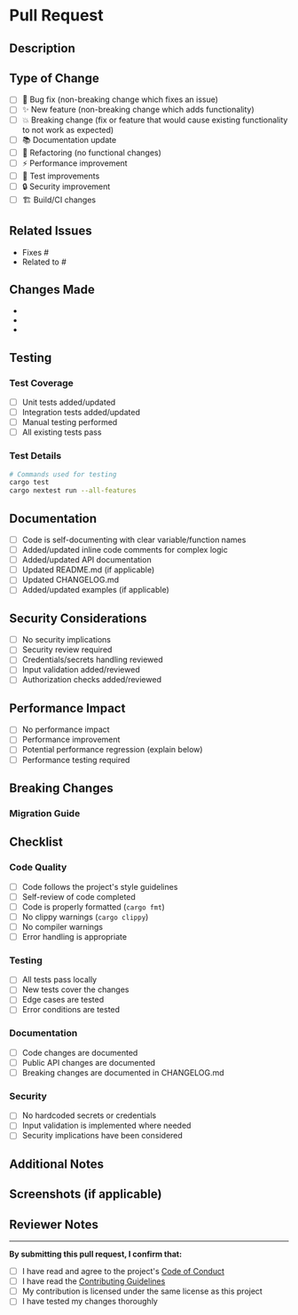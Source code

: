 # Pull Request

## Description

<!-- Provide a brief description of the changes in this PR -->

## Type of Change

<!-- Mark the relevant option with an "x" -->

- [ ] 🐛 Bug fix (non-breaking change which fixes an issue)
- [ ] ✨ New feature (non-breaking change which adds functionality)
- [ ] 💥 Breaking change (fix or feature that would cause existing functionality to not work as expected)
- [ ] 📚 Documentation update
- [ ] 🔧 Refactoring (no functional changes)
- [ ] ⚡ Performance improvement
- [ ] 🧪 Test improvements
- [ ] 🔒 Security improvement
- [ ] 🏗️ Build/CI changes

## Related Issues

<!-- Link to related issues using "Fixes #123" or "Closes #123" -->

- Fixes #
- Related to #

## Changes Made

<!-- Describe the changes made in this PR -->

- 
- 
- 

## Testing

<!-- Describe how you tested your changes -->

### Test Coverage

- [ ] Unit tests added/updated
- [ ] Integration tests added/updated
- [ ] Manual testing performed
- [ ] All existing tests pass

### Test Details

<!-- Provide details about testing performed -->

```bash
# Commands used for testing
cargo test
cargo nextest run --all-features
```

## Documentation

<!-- Check all that apply -->

- [ ] Code is self-documenting with clear variable/function names
- [ ] Added/updated inline code comments for complex logic
- [ ] Added/updated API documentation
- [ ] Updated README.md (if applicable)
- [ ] Updated CHANGELOG.md
- [ ] Added/updated examples (if applicable)

## Security Considerations

<!-- Describe any security implications of your changes -->

- [ ] No security implications
- [ ] Security review required
- [ ] Credentials/secrets handling reviewed
- [ ] Input validation added/reviewed
- [ ] Authorization checks added/reviewed

## Performance Impact

<!-- Describe any performance implications -->

- [ ] No performance impact
- [ ] Performance improvement
- [ ] Potential performance regression (explain below)
- [ ] Performance testing required

## Breaking Changes

<!-- If this is a breaking change, describe the impact and migration path -->

### Migration Guide

<!-- Provide instructions for users to migrate their code -->

## Checklist

<!-- Ensure all items are checked before requesting review -->

### Code Quality

- [ ] Code follows the project's style guidelines
- [ ] Self-review of code completed
- [ ] Code is properly formatted (`cargo fmt`)
- [ ] No clippy warnings (`cargo clippy`)
- [ ] No compiler warnings
- [ ] Error handling is appropriate

### Testing

- [ ] All tests pass locally
- [ ] New tests cover the changes
- [ ] Edge cases are tested
- [ ] Error conditions are tested

### Documentation

- [ ] Code changes are documented
- [ ] Public API changes are documented
- [ ] Breaking changes are documented in CHANGELOG.md

### Security

- [ ] No hardcoded secrets or credentials
- [ ] Input validation is implemented where needed
- [ ] Security implications have been considered

## Additional Notes

<!-- Any additional information that reviewers should know -->

## Screenshots (if applicable)

<!-- Add screenshots for UI changes -->

## Reviewer Notes

<!-- Specific areas you'd like reviewers to focus on -->

---

**By submitting this pull request, I confirm that:**

- [ ] I have read and agree to the project's [Code of Conduct](CODE_OF_CONDUCT.md)
- [ ] I have read the [Contributing Guidelines](CONTRIBUTING.md)
- [ ] My contribution is licensed under the same license as this project
- [ ] I have tested my changes thoroughly